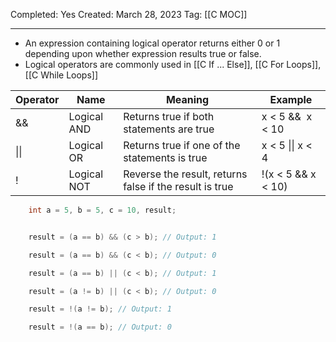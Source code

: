 Completed: Yes
Created: March 28, 2023
Tag: [[C MOC]]

---

- An expression containing logical operator returns either 0 or 1 depending upon whether expression results true or false. 
- Logical operators are commonly used in [[C If ... Else]], [[C For Loops]], [[C While Loops]]

|Operator|Name|Meaning|Example|
|---|---|---|---|
|&&|Logical AND| Returns true if both statements are true|x < 5 &&  x < 10|
|\|\||Logical OR| Returns true if one of the statements is true|x < 5 \|\| x < 4
|!|Logical NOT|Reverse the result, returns false if the result is true|!(x < 5 && x < 10)|

```c
    int a = 5, b = 5, c = 10, result;


    result = (a == b) && (c > b); // Output: 1

    result = (a == b) && (c < b); // Output: 0

    result = (a == b) || (c < b); // Output: 1

    result = (a != b) || (c < b); // Output: 0

    result = !(a != b); // Output: 1

    result = !(a == b); // Output: 0
```